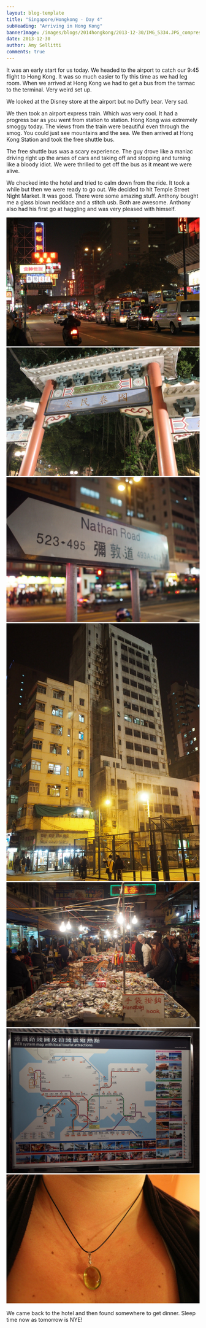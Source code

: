 ```yaml
---
layout: blog-template
title: "Singapore/Hongkong - Day 4"
subHeading: "Arriving in Hong Kong"
bannerImage: /images/blogs/2014hongkong/2013-12-30/IMG_5334.JPG_compressed.JPEG
date: 2013-12-30
author: Amy Sellitti
comments: true
---
```


It was an early start for us today. We headed to the airport to catch our 9:45 flight to Hong Kong. It was so much easier to fly this time as we had leg room. When we arrived at Hong Kong we had to get a bus from the tarmac to the terminal. Very weird set up.

We looked at the Disney store at the airport but no Duffy bear. Very sad.

We then took an airport express train. Which was very cool. It had a progress bar as you went from station to station. Hong Kong was extremely smoggy today. The views from the train were beautiful even through the smog. You could just see mountains and the sea. We then arrived at Hong Kong Station and took the free shuttle bus.

The free shuttle bus was a scary experience. The guy drove like a maniac driving right up the arses of cars and taking off and stopping and turning like a bloody idiot. We were thrilled to get off the bus as it meant we were alive.

We checked into the hotel and tried to calm down from the ride. It took a while but then we were ready to go out. We decided to hit Temple Street Night Market. It was good. There were some amazing stuff. Anthony bought me a glass blown necklace and a stitch usb. Both are awesome. Anthony also had his first go at haggling and was very pleased with himself.

<div class="center-image"><img src="/images/blogs/2014hongkong/2013-12-30/IMG_5334.JPG_compressed.JPEG" /></div>
<div class="center-image"><img src="/images/blogs/2014hongkong/2013-12-30/IMG_5338.JPG_compressed.JPEG" /></div>
<div class="center-image"><img src="/images/blogs/2014hongkong/2013-12-30/PC301269.JPG_compressed.JPEG" /></div>
<div class="center-image"><img src="/images/blogs/2014hongkong/2013-12-30/PC301277.JPG_compressed.JPEG" /></div>
<div class="center-image"><img src="/images/blogs/2014hongkong/2013-12-30/PC301279.JPG_compressed.JPEG" /></div>
<div class="center-image"><img src="/images/blogs/2014hongkong/2013-12-30/PC301281.JPG_compressed.JPEG" /></div>
<div class="center-image"><img src="/images/blogs/2014hongkong/2013-12-30/IMG_5339.JPG_compressed.JPEG" /></div>

We came back to the hotel and then found somewhere to get dinner. Sleep time now as tomorrow is NYE!

